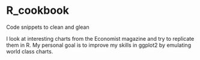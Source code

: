 # R_cookbook
Code snippets to clean and glean

I look at interesting charts from the Economist magazine and try to replicate them in R.
My personal goal is to improve my skills in ggplot2 by emulating world class charts.
